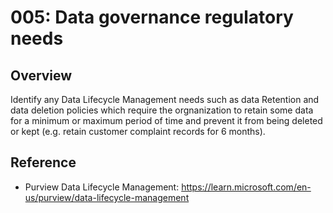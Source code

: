 # 005: Data governance regulatory needs

## Overview

Identify any Data Lifecycle Management needs such as data Retention and data deletion policies which require the orgnanization to retain some data for a minimum or maximum period of time and prevent it from being deleted or kept (e.g. retain customer complaint records for 6 months).

## Reference

* Purview Data Lifecycle Management: https://learn.microsoft.com/en-us/purview/data-lifecycle-management
